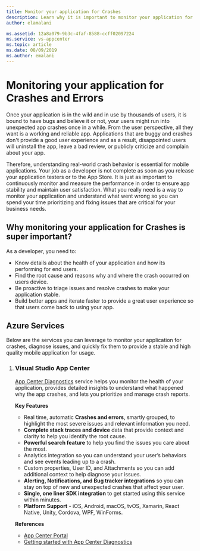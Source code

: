 ```yaml
---
title: Monitor your application for Crashes
description: Learn why it is important to monitor your application for crashes and services to fix pesky issues in your mobile apps
author: elamalani

ms.assetid: 12a8a079-9b3c-4faf-8588-ccff02097224
ms.service: vs-appcenter
ms.topic: article
ms.date: 08/09/2019
ms.author: emalani
---
```


# Monitoring your application for Crashes and Errors
Once your application is in the wild and in use by thousands of users, it is bound to have bugs and believe it or not, your users might run into unexpected app crashes once in a while. From the user perspective, all they want is a working and reliable app. Applications that are buggy and crashes don't provide a good user experience and as a result, disappointed users will uninstall the app, leave a bad review, or publicly criticize and complain about your app.  

Therefore, understanding real-world crash behavior is essential for mobile applications. Your job as a developer is not complete as soon as you release your application testers or to the App Store. It is just as important to continuously monitor and measure the performance in order to ensure app stability and maintain user satisfaction. What you really need is a way to monitor your application and understand what went wrong so you can spend your time prioritizing and fixing issues that are critical for your business needs.

## Why monitoring your application for Crashes is super important?
As a developer, you need to:
- Know details about the health of your application and how its performing for end users.
- Find the root cause and reasons why and where the crash occurred on users device.
- Be proactive to triage issues and resolve crashes to make your application stable.
- Build better apps and iterate faster to provide a great user experience so that users come back to using your app.

## Azure Services
Below are the services you can leverage to monitor your application for crashes, diagnose issues, and quickly fix them to provide a stable and high quality mobile application for usage.

1. ### **Visual Studio App Center**

   [App Center Diagnostics](https://docs.microsoft.com/en-us/appcenter/diagnostics/) service helps you monitor the health of your application, provides detailed insights to understand what happened why the app crashes, and lets you prioritize and manage crash reports.
   
   **Key Features**
   - Real time, automatic **Crashes and errors**, smartly grouped, to highlight the most severe issues and relevant information you need.
   - **Complete stack traces and device** data that provide context and clarity to help you identify the root cause.
   - **Powerful search feature** to help you find the issues you care about the most.
   - Analytics integration so you can understand your user’s behaviors and see events leading up to a crash.
   - Custom properties, User ID, and Attachments so you can add additional context to help diagnose your issues.
   - **Alerting, Notifications, and Bug tracker integrations** so you can stay on top of new and unexpected crashes that affect your user.
   - **Single, one liner SDK integration** to get started using this service within minutes.
   - **Platform Support** - iOS, Android, macOS, tvOS, Xamarin, React Native, Unity, Cordova, WPF, WinForms.
    
   **References**
    - [App Center Portal](https://appcenter.ms) 
    - [Getting started with App Center Diagnostics](https://docs.microsoft.com/en-us/appcenter/diagnostics/)